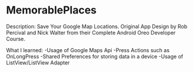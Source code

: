 # MemorablePlaces

Description:
Save Your Google Map Locations.
Original App Design by Rob Percival and Nick Walter from their Complete Android Oreo Developer Course.


What I learned: 
-Usage of Google Maps Api
-Press Actions such as OnLongPress
-Shared Preferences for storing data in a device
-Usage of ListView/ListView Adapter
